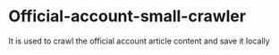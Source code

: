 # Official-account-small-crawler
It is used to crawl the official account article content and save it locally
